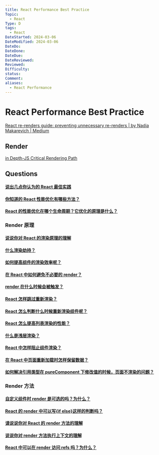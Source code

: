 ```yaml
---
title: React Performance Best Practice
Topic:
  - React
Type: D
tags:
  - React
DateStarted: 2024-03-06
DateModified: 2024-03-06
DateDo:
DateDone:
DateDue:
DateReviewed:
Reviewed:
Difficulty:
status:
Comment:
aliases:
  - React Performance
---
```


# React Performance Best Practice

[React re-renders guide: preventing unnecessary re-renders | by Nadia Makarevich | Medium](https://adevnadia.medium.com/react-re-renders-guide-preventing-unnecessary-re-renders-8a3d2acbdba3)

## Render

[in Depth-JS Critical Rendering Path](https://angularindepth.com/posts/1498/101-javascript-critical-rendering-path)

## Questions

#### [说出几点你认为的 React 最佳实践](https://github.com/haizlin/fe-interview/issues/852)

#### [你知道的 React 性能优化有哪些方法？](https://github.com/haizlin/fe-interview/issues/718)

#### [React 的性能优化在哪个生命周期？它优化的原理是什么？](https://github.com/haizlin/fe-interview/issues/719)

### Render 原理

#### [说说你对 React 的渲染原理的理解](https://github.com/haizlin/fe-interview/issues/950)

#### [什么渲染劫持？](https://github.com/haizlin/fe-interview/issues/949)

#### [如何提高组件的渲染效率呢？](https://github.com/haizlin/fe-interview/issues/821)

#### [在 React 中如何避免不必要的 render？](https://github.com/haizlin/fe-interview/issues/820)

#### [render 在什么时候会被触发？](https://github.com/haizlin/fe-interview/issues/819)

#### [React 怎样跳过重新渲染？](https://github.com/haizlin/fe-interview/issues/808)

#### [React 怎么判断什么时候重新渲染组件呢？](https://github.com/haizlin/fe-interview/issues/807)

#### [React 怎么提高列表渲染的性能？](https://github.com/haizlin/fe-interview/issues/723)

#### [什么是浅层渲染？](https://github.com/haizlin/fe-interview/issues/715)

#### [React 中怎样阻止组件渲染？](https://github.com/haizlin/fe-interview/issues/653)

#### [在 React 中页面重新加载时怎样保留数据？](https://github.com/haizlin/fe-interview/issues/640)

#### [如何解决引用类型在 pureComponent 下修改值的时候，页面不渲染的问题？](https://github.com/haizlin/fe-interview/issues/621)

### Render 方法

#### [自定义组件时 render 是可选的吗？为什么？](https://github.com/haizlin/fe-interview/issues/885)

#### [React 的 render 中可以写{if else}这样的判断吗？](https://github.com/haizlin/fe-interview/issues/847)

#### [请说说你对 React 的 render 方法的理解](https://github.com/haizlin/fe-interview/issues/678)

#### [说说你对 render 方法执行上下文的理解](https://github.com/haizlin/fe-interview/issues/657)

#### [React 中可以在 render 访问 refs 吗？为什么？](https://github.com/haizlin/fe-interview/issues/634)
